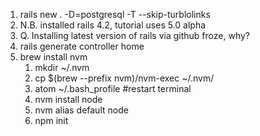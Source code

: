 1. rails new . -D=postgresql -T --skip-turblolinks
  1. N.B. installed rails 4.2, tutorial uses 5.0 alpha
  2. Q. Installing latest version of rails via github froze, why?
2. rails generate controller home
3. brew install nvm
    1. mkdir ~/.nvm
    2. cp $(brew --prefix nvm)/nvm-exec ~/.nvm/
    3. atom ~/.bash_profile #restart terminal
    4. nvm install node
    5. nvm alias default node
    6. npm init
